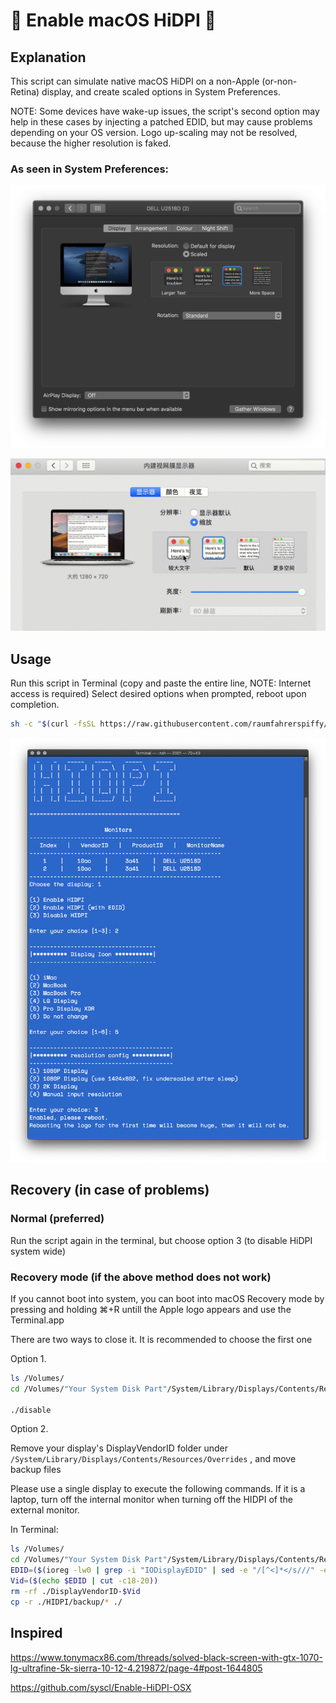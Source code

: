 #  Enable macOS HiDPI 

## Explanation

This script can simulate native macOS HiDPI on a non-Apple (or-non-Retina) display, and create scaled options in System Preferences.

NOTE: Some devices have wake-up issues, the script's second option may help in these cases by injecting a patched EDID, but may cause problems depending on your OS version. Logo up-scaling may not be resolved, because the higher resolution is faked.

### As seen in System Preferences:

![Preferences](./img/preferences.jpg)

![Preferences](./img/hidpi.gif)

## Usage

Run this script in Terminal (copy and paste the entire line, NOTE: Internet access is required)
Select desired options when prompted, reboot upon completion.

```bash
sh -c "$(curl -fsSL https://raw.githubusercontent.com/raumfahrerspiffy/turbo.io/master/hidpi.sh)"
```

![RUN](./img/run.jpg)

## Recovery (in case of problems)

### Normal (preferred)

Run the script again in the terminal, but choose option 3 (to disable HiDPI system wide)

### Recovery mode (if the above method does not work)

If you cannot boot into system, you can boot into macOS Recovery mode by pressing and holding ⌘+R untill the Apple logo appears and use the Terminal.app

There are two ways to close it. It is recommended to choose the first one

Option 1. 

```bash
ls /Volumes/
cd /Volumes/"Your System Disk Part"/System/Library/Displays/Contents/Resources/Overrides/HIDPI

./disable
```

Option 2. 

Remove your display's DisplayVendorID folder under `/System/Library/Displays/Contents/Resources/Overrides` , and move backup files

Please use a single display to execute the following commands. If it is a laptop, turn off the internal monitor when turning off the HIDPI of the external monitor.

In Terminal: 

```bash
ls /Volumes/
cd /Volumes/"Your System Disk Part"/System/Library/Displays/Contents/Resources/Overrides
EDID=($(ioreg -lw0 | grep -i "IODisplayEDID" | sed -e "/[^<]*</s///" -e "s/\>//"))
Vid=($(echo $EDID | cut -c18-20))
rm -rf ./DisplayVendorID-$Vid
cp -r ./HIDPI/backup/* ./
```

## Inspired

https://www.tonymacx86.com/threads/solved-black-screen-with-gtx-1070-lg-ultrafine-5k-sierra-10-12-4.219872/page-4#post-1644805

https://github.com/syscl/Enable-HiDPI-OSX
